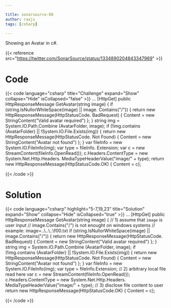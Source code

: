 ```yaml
---

title: sonarsource-08
author: raxjs
tags: [csharp]

---
```


Showing an Avatar in c#.

<!--more-->
{{< reference src="https://twitter.com/SonarSource/status/1334890204843347969" >}}

# Code
{{< code language="csharp"  title="Challenge" expand="Show" collapse="Hide" isCollapsed="false" >}}
...
[HttpGet]
public HttpResponseMessage GetAvatar(string image) {
       if (string.IsNullorWhiteSpace(image) || image. Contains("/")) {
          return new HttpResponseMessage(HttpStatusCode. BadRequest) {
            Content = new StringContent("Valid avatar required") };
       }
       string img = System.IO.Path.Combine (AvatarFolder, image);
       if (!img.contains (AvatarFolder) || !System.IO.File.Exists(img)) {
       	  return new HttpResponseMessage(HttpStatusCode. Not Found) {
	    Content = new StringContent("Avatar not found") };
       }
       var fileInfo = new System.IO.FileInfo(img);
       var type = fileInfo. Extension;
       var c = new StreamContent(fileInfo.OpenRead());
       c.Headers.ContentType = new System.Net.Http.Headers.
	  MediaTypeHeaderValue("image/" + type);
       return new HttpResponseMessage(HttpStatusCode.OK) { Content = c};

{{< /code >}}

# Solution
{{< code language="csharp" highlight="5-7,19,23" title="Solution" expand="Show" collapse="Hide" isCollapsed="true" >}}
...
[HttpGet]
public HttpResponseMessage GetAvatar(string image) {
       // 1) assume that `image` is user input
       //    image.Contains("/") is not enought on windows systems
       //    example: image=..\\..\\..\\f00.txt
       if (string.IsNullorWhiteSpace(image) || image.Contains("/")) {
          return new HttpResponseMessage(HttpStatusCode. BadRequest) {
            Content = new StringContent("Valid avatar required") };
       }
       string img = System.IO.Path.Combine (AvatarFolder, image);
       if (!img.contains (AvatarFolder) || !System.IO.File.Exists(img)) {
       	  return new HttpResponseMessage(HttpStatusCode. Not Found) {
	    Content = new StringContent("Avatar not found") };
       }
       var fileInfo = new System.IO.FileInfo(img);
       var type = fileInfo.Extension;
       // 2) arbitrary local file read here
       var c = new StreamContent(fileInfo.OpenRead());
       c.Headers.ContentType = new System.Net.Http.Headers.
	   MediaTypeHeaderValue("image/" + type);
       // 3) disclose file content to user
       return new HttpResponseMessage(HttpStatusCode.OK) { Content = c};

{{< /code >}}
